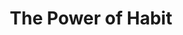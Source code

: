 ---
title: "The Power of Habit"
bookCover: "/assets/book-covers/the-power-of-habit.jpg"
slug: "the-power-of-habit"
bookAuthor: "Charles Duhigg"
rating: 10
done: false
tags: []
summary: false
detailedNotes: false
amazonLink: ""

---